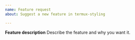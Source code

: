 ```yaml
---
name: Feature request
about: Suggest a new feature in termux-styling

---
```


**Feature description**
Describe the feature and why you want it.
